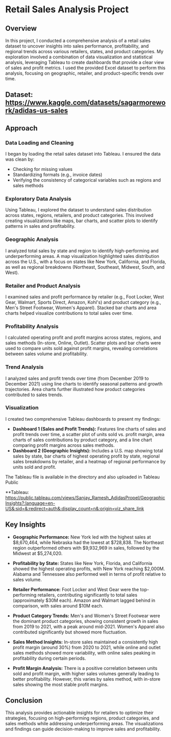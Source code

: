 # Retail Sales Analysis Project

## Overview

In this project, I conducted a comprehensive analysis of a retail sales dataset to uncover insights into sales performance, profitability, and regional trends across various retailers, states, and product categories. My exploration involved a combination of data visualization and statistical analysis, leveraging Tableau to create dashboards that provide a clear view of sales and profit metrics. I used the provided Excel dataset to perform this analysis, focusing on geographic, retailer, and product-specific trends over time.

## Dataset: https://www.kaggle.com/datasets/sagarmorework/adidas-us-sales

## Approach

### Data Loading and Cleaning
I began by loading the retail sales dataset into Tableau. I ensured the data was clean by:
- Checking for missing values
- Standardizing formats (e.g., invoice dates)
- Verifying the consistency of categorical variables such as regions and sales methods

### Exploratory Data Analysis
Using Tableau, I explored the dataset to understand sales distribution across states, regions, retailers, and product categories. This involved creating visualizations like maps, bar charts, and scatter plots to identify patterns in sales and profitability.

### Geographic Analysis
I analyzed total sales by state and region to identify high-performing and underperforming areas. A map visualization highlighted sales distribution across the U.S., with a focus on states like New York, California, and Florida, as well as regional breakdowns (Northeast, Southeast, Midwest, South, and West).

### Retailer and Product Analysis
I examined sales and profit performance by retailer (e.g., Foot Locker, West Gear, Walmart, Sports Direct, Amazon, Kohl's) and product category (e.g., Men's Street Footwear, Women's Apparel). Stacked bar charts and area charts helped visualize contributions to total sales over time.

### Profitability Analysis
I calculated operating profit and profit margins across states, regions, and sales methods (In-store, Online, Outlet). Scatter plots and bar charts were used to compare units sold against profit margins, revealing correlations between sales volume and profitability.

### Trend Analysis
I analyzed sales and profit trends over time (from December 2019 to December 2021) using line charts to identify seasonal patterns and growth trajectories. Area charts further illustrated how product categories contributed to sales trends.

### Visualization
I created two comprehensive Tableau dashboards to present my findings:
- **Dashboard 1 (Sales and Profit Trends):** Features line charts of sales and profit trends over time, a scatter plot of units sold vs. profit margin, area charts of sales contributions by product category, and a line chart comparing profit margins across sales methods.
- **Dashboard 2 (Geographic Insights):** Includes a U.S. map showing total sales by state, bar charts of highest operating profit by state, regional sales breakdowns by retailer, and a heatmap of regional performance by units sold and profit.

The Tableau file is available in the directory and also uploaded in Tableau Public

**Tableau: https://public.tableau.com/views/Sanjay_Ramesh_AdidasPropel/GeographicInsights?:language=en-US&:sid=&:redirect=auth&:display_count=n&:origin=viz_share_link

## Key Insights

- **Geographic Performance:** New York led with the highest sales at $8,670,464, while Nebraska had the lowest at $728,838. The Northeast region outperformed others with $9,932,969 in sales, followed by the Midwest at $5,274,020.
  
- **Profitability by State:** States like New York, Florida, and California showed the highest operating profits, with New York reaching $2,000M. Alabama and Tennessee also performed well in terms of profit relative to sales volume.

- **Retailer Performance:** Foot Locker and West Gear were the top-performing retailers, contributing significantly to total sales (approximately $30M each). Amazon and Walmart lagged behind in comparison, with sales around $10M each.

- **Product Category Trends:** Men's and Women's Street Footwear were the dominant product categories, showing consistent growth in sales from 2019 to 2021, with a peak around mid-2021. Women's Apparel also contributed significantly but showed more fluctuation.

- **Sales Method Insights:** In-store sales maintained a consistently high profit margin (around 30%) from 2020 to 2021, while online and outlet sales methods showed more variability, with online sales peaking in profitability during certain periods.

- **Profit Margin Analysis:** There is a positive correlation between units sold and profit margin, with higher sales volumes generally leading to better profitability. However, this varies by sales method, with in-store sales showing the most stable profit margins.

## Conclusion

This analysis provides actionable insights for retailers to optimize their strategies, focusing on high-performing regions, product categories, and sales methods while addressing underperforming areas. The visualizations and findings can guide decision-making to improve sales and profitability.
